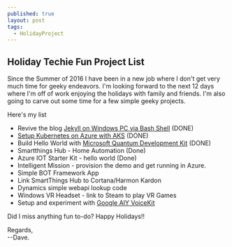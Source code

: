 ```yaml
---
published: true
layout: post
tags:
  - HolidayProject
---
```

## Holiday Techie Fun Project List

Since the Summer of 2016 I have been in a new job where I don't get very much time for geeky endeavors.  I'm looking forward to the next 12 days where I'm off of work enjoying the holidays with family and friends.  I'm also going to carve out some time for a few simple geeky projects.  

Here's my list
- Revive the blog [Jekyll on Windows PC via Bash Shell](https://jekyllrb.com/docs/windows/) (DONE)
- [Setup Kubernetes on Azure with AKS](https://aiyprojects.withgoogle.com/voice) (DONE)
- Build Hello World with [Microsoft Quantum Development Kit](https://www.microsoft.com/en-us/quantum/) (DONE)
- Smartthings Hub - Home Automation (Done)
- Azure IOT Starter Kit - hello world (Done)
- Intelligent Mission - provision the demo and get running in Azure.  
- Simple BOT Framework App 
- Link SmartThings Hub to Cortana/Harmon Kardon
- Dynamics simple webapi lookup code
- Windows VR Headset - link to Steam to play VR Games
- Setup and experiment with [Google AIY VoiceKit](https://aiyprojects.withgoogle.com/voice)

Did I miss anything fun to-do?  Happy Holidays!!

Regards,  
--Dave.